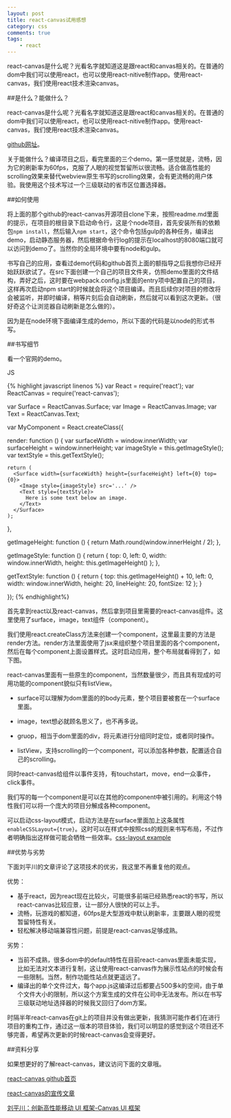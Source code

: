 ```yaml
---
layout: post
title: react-canvas试用感想
category: css
comments: true
tags:
    - react
---
```

react-canvas是什么呢？光看名字就知道这是跟react和canvas相关的。在普通的dom中我们可以使用react，也可以使用react-nitive制作app。使用react-canvas，我们使用react技术渲染canvas。

##是什么？能做什么？

react-canvas是什么呢？光看名字就知道这是跟react和canvas相关的。在普通的dom中我们可以使用react，也可以使用react-nitive制作app。使用react-canvas，我们使用react技术渲染canvas。

[github网址](https://github.com/Flipboard/react-canvas)。

关于能做什么？编译项目之后，看完里面的三个demo。第一感觉就是，流畅，因为它的刷新率为60fps，克服了人眼的视觉暂留所以很流畅。适合做高性能的scrolling效果来替代webview原生书写的scrolling效果，会有更流畅的用户体验。我使用这个技术写过一个三级联动的省市区位置选择器。

##如何使用

将上面的那个github的react-canvas开源项目clone下来，按照readme.md里面的提示，在项目的根目录下启动命令行，这是个node项目，首先安装所有的依赖包``npm install``，然后输入``npm start``，这个命令包括gulp的各种任务，编译出demo，启动静态服务器，然后根据命令行log的提示在localhost的8080端口就可以访问到demo了。当然你的全局环境中要有node和gulp。

书写自己的应用，查看过demo代码和github首页上面的额指导之后我想你已经开始跃跃欲试了。在src下面创建一个自己的项目文件夹，仿照demo里面的文件结构，弄好之后，这时要在webpack.config.js里面的entry项中配置自己的项目，这样再次启动npm start的时候就会将这个项目编译。而且后续你对项目的修改将会被监听，并即时编译，稍等片刻后会自动刷新，然后就可以看到这次更新。（很好奇这个让浏览器自动刷新是怎么做的）。

因为是在node环境下面编译生成的demo，所以下面的代码是以node的形式书写。

##书写细节

看一个官网的demo。

<div class="highlighter-header">JS</div>

{% highlight javascript linenos %}
var React = require('react');
var ReactCanvas = require('react-canvas');

var Surface = ReactCanvas.Surface;
var Image = ReactCanvas.Image;
var Text = ReactCanvas.Text;

var MyComponent = React.createClass({

  render: function () {
    var surfaceWidth = window.innerWidth;
    var surfaceHeight = window.innerHeight;
    var imageStyle = this.getImageStyle();
    var textStyle = this.getTextStyle();

    return (
      <Surface width={surfaceWidth} height={surfaceHeight} left={0} top={0}>
        <Image style={imageStyle} src='...' />
        <Text style={textStyle}>
          Here is some text below an image.
        </Text>
      </Surface>
    );
  },

  getImageHeight: function () {
    return Math.round(window.innerHeight / 2);
  },

  getImageStyle: function () {
    return {
      top: 0,
      left: 0,
      width: window.innerWidth,
      height: this.getImageHeight()
    };
  },

  getTextStyle: function () {
    return {
      top: this.getImageHeight() + 10,
      left: 0,
      width: window.innerWidth,
      height: 20,
      lineHeight: 20,
      fontSize: 12
    };
  }

});
{% endhighlight%}

首先拿到react以及react-canvas，然后拿到项目里需要的react-canvas组件。这里使用了surface，image，text组件（component）。

我们使用react.createClass方法来创建一个component，这里最主要的方法是render方法。render方法里面使用了jsx来组织整个项目里面的各个component，然后在每个component上面设置样式。这时启动应用，整个布局就看得到了，如下图。

react-canvas里面有一些原生的component，当然数量很少，而且具有现成的可用功能的component貌似只有listView。

- surface可以理解为dom里面的的body元素，整个项目要被套在一个surface里面。

- image，text想必就顾名思义了，也不再多说。

- gruop，相当于dom里面的div，将元素进行分组同时定位，或者同时操作。

- listView，支持scrolling的一个component，可以添加各种参数，配置适合自己的scrolling。

同时react-canvas给组件以事件支持，有touchstart，move，end一众事件，click事件。

我们写的每一个component是可以在其他的component中被引用的。利用这个特性我们可以将一个庞大的项目分解成各种component。

可以启动css-layout模式，启动方法是在surface里面加上这条属性`` enableCSSLayout={true}``。这时可以在样式中按照css的规则来书写布局，不过作者明确指出这样做可能会牺牲一些效率。[css-layout example](https://github.com/Flipboard/react-canvas/blob/master/examples/css-layout/app.js)

##优势与劣势

下面刘平川的文章评论了这项技术的优劣，我这里不再重复他的观点。

优势：

- 基于react，因为react现在比较火，可能很多前端已经熟悉react的书写，所以react-canvas比较应景，让一部分人很快的可以上手。
- 流畅，玩游戏的都知道，60fps是大型游戏中默认刷新率，主要跟人眼的视觉暂留特性有关。
- 轻松解决移动端兼容性问题，前提是react-canvas足够成熟。

劣势：

- 当前不成熟，很多dom中的default特性在目前react-canvas里面未能实现，比如无法对文本进行复制，这让使用react-canvas作为展示性站点的时候会有一些限制。当然，制作功能性站点就更遥远了。
- 编译出的单个文件过大，每个app.js这编译过后都要占500多k的空间，由于单个文件大小的限制，所以这个方案生成的文件在公司中无法发布。所以在书写三级联动地址选择器的时候我又回归了dom方案。

时隔半年react-canvas在git上的项目并没有做出更新，我猜测可能作者们在进行项目的重构工作，通过这一版本的项目体验，我们可以明显的感觉到这个项目还不够完善，希望再次更新的时候react-canvas会变得更好。

##资料分享

如果想更好的了解react-canvas，建议访问下面的文章哦。

[react-canvas github首页](https://github.com/Flipboard/react-canvas)

[react-canvas的宣传文章](http://engineering.flipboard.com/2015/02/mobile-web/)

[刘平川：创新高性能移动 UI 框架-Canvas UI 框架](http://www.infoq.com/cn/articles/innovative-high-performance-mobile-ui-framework-canvas)


